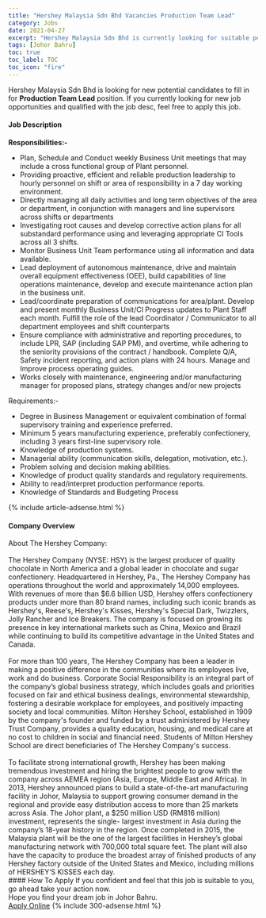 ```yaml
---
title: "Hershey Malaysia Sdn Bhd Vacancies Production Team Lead" 
category: Jobs 
date: 2021-04-27 
excerpt: "Hershey Malaysia Sdn Bhd is currently looking for suitable person to fill in the Production Team Lead which based in Johor Bahru" 
tags: [Johor Bahru] 
toc: true 
toc_label: TOC 
toc_icon: "fire" 
--- 
```


<p>Hershey Malaysia Sdn Bhd is looking for new potential candidates to fill in for <b>Production Team Lead</b> position. If you currently looking for new job opportunities and qualified with the job desc, feel free to apply this job.
</p><div><div><h4>Job Description</h4></div><div><div><span><div><p><strong>Responsibilities:-</strong></p><ul><li><span>Plan, Schedule and Conduct weekly Business Unit meetings that may include a cross functional group of Plant personnel.</span></li><li><span>Providing proactive, efficient and reliable production leadership to hourly personnel on shift or area of responsibility in a 7 day working environment.</span></li><li><span>Directly managing all daily activities and long term objectives of the area or department, in conjunction with managers and line supervisors across shifts or departments</span></li><li><span>Investigating root causes and develop corrective action plans for all substandard performance using and leveraging appropriate CI Tools across all 3 shifts.</span></li><li><span>Monitor Business Unit Team performance using all information and data available.&#160;</span></li><li><span>Lead deployment of autonomous maintenance, drive and maintain overall equipment effectiveness (OEE), build capabilities of line operations maintenance, develop and execute maintenance action plan in the business unit.</span></li><li><span>Lead/coordinate preparation of communications for area/plant. Develop and present monthly Business Unit/CI Progress updates to Plant Staff each month. Fulfill the role of the lead Coordinator / Communicator to all department employees and shift counterparts</span></li><li><span>Ensure compliance with administrative and reporting procedures, to include LPR, SAP (including SAP PM), and overtime, while adhering to the seniority provisions of the contract / handbook. Complete Q/A, Safety incident reporting, and action plans with 24 hours.&#160;Manage and Improve process operating guides.</span></li><li><span>Works closely with maintenance, engineering and/or manufacturing manager for proposed plans, strategy changes and/or new projects</span></li></ul><p><span>Requirements:-</span></p><ul><li><span>Degree in Business Management or equivalent combination of formal supervisory training and experience preferred.</span></li><li><span>Minimum 5 years manufacturing experience, preferably confectionery, including 3 years first-line supervisory role.</span></li><li><span>Knowledge of production systems.</span></li><li><span>Managerial ability (communication skills, delegation, motivation, etc.).</span></li><li><span>Problem solving and decision making abilities.</span></li><li><span>Knowledge of product quality standards and regulatory requirements.</span></li><li><span>Ability to read/interpret production performance reports.</span></li><li><span>Knowledge of Standards and Budgeting Process</span></li></ul></div></span></div></div></div> 
{% include article-adsense.html %} 
<div><div><h4>Company Overview</h4></div><div><div><span><div><div>About The Hershey Company:<br>
<br>
The Hershey Company (NYSE: HSY) is the largest producer of quality chocolate in North America and a global leader in chocolate and sugar confectionery. Headquartered in Hershey, Pa., The Hershey Company has operations throughout the world and approximately 14,000 employees.<br>
With revenues of more than $6.6 billion USD, Hershey offers confectionery products under more than 80 brand names, including such iconic brands as Hershey's, Reese's, Hershey's Kisses, Hershey's Special Dark, Twizzlers, Jolly Rancher and Ice Breakers. The company is focused on growing its presence in key international markets such as China, Mexico and Brazil while continuing to build its competitive advantage in the United States and Canada.<br>
&#160;</div>
<div>For more than 100 years, The Hershey Company has been a leader in making a positive difference in the communities where its employees live, work and do business. Corporate Social Responsibility is an integral part of the company&#8217;s global business strategy, which includes goals and priorities focused on fair and ethical business dealings, environmental stewardship, fostering a desirable workplace for employees, and positively impacting society and local communities. Milton Hershey School, established in 1909 by the company's founder and funded by a trust administered by Hershey Trust Company, provides a quality education, housing, and medical care at no cost to children in social and financial need. Students of Milton Hershey School are direct beneficiaries of The Hershey Company's success.<br>
<br>
To facilitate strong international growth, Hershey has been making tremendous investment and hiring the brightest people to grow with the company across AEMEA region (Asia, Europe, Middle East and Africa). In 2013, Hershey announced plans to build a state-of-the-art manufacturing facility in Johor, Malaysia to support growing consumer demand in the regional and provide easy distribution access to more than 25 markets across Asia. The Johor plant, a $250 million USD (RM816 million) investment, represents the single- largest investment in Asia during the company&#8217;s 18-year history in the region. Once completed in 2015, the Malaysia plant will be the one of the largest facilities in Hershey&#8217;s global manufacturing network with 700,000 total square feet. The plant will also have the capacity to produce the broadest array of finished products of any Hershey factory outside of the United States and Mexico, including millions of HERSHEY&#8217;S KISSES each day.</div></div></span></div></div></div> 
#### How To Apply 
If you confident and feel that this job is suitable to you, go ahead take your action now. <br/> 
Hope you find your dream job in Johor Bahru. <br/> 
<a href="https://www.jobstreet.com.my/en/job/production-team-lead-4549342?jobId=jobstreet-my-job-4549342&" class="btn btn--info" target="_blank" rel="nofollow noopenner">Apply Online</a> 
{% include 300-adsense.html %} 